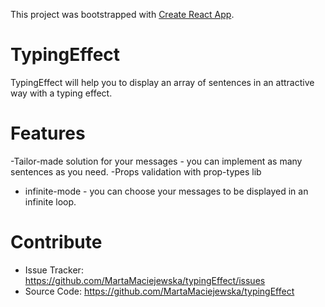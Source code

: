 This project was bootstrapped with [Create React App](https://github.com/facebook/create-react-app).

TypingEffect
============

TypingEffect will help you to display an array of sentences in an attractive way with a typing effect.

Features
========

-Tailor-made solution for your messages - you can implement as many sentences as you need.
-Props validation with prop-types lib
- infinite-mode - you can choose your messages to be displayed in an infinite loop.

Contribute
==========

- Issue Tracker: https://github.com/MartaMaciejewska/typingEffect/issues
- Source Code: https://github.com/MartaMaciejewska/typingEffect


